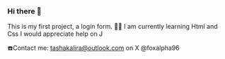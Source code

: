 ### Hi there 👋

This is my first project, a login form. 
👩‍💻 I am currently learning Html and Css 
I would appreciate help on J

☎️Contact me: tashakalira@outlook.com
              on X @foxalpha96



<!--
**Tashae96/Tashae96** is a ✨ _special_ ✨ repository because its `README.md` (this file) appears on your GitHub profile.

Here are some ideas to get you started:

- 🔭 I’m currently working on ...
- 🌱 I’m currently learning ...
- 👯 I’m looking to collaborate on ...
- 🤔 I’m looking for help with ...
- 💬 Ask me about ...
- 📫 How to reach me: ...
- 😄 Pronouns: ...
- ⚡ Fun fact: ...
-->
